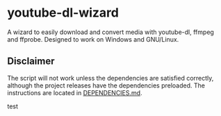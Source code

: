 # youtube-dl-wizard
A wizard to easily download and convert media with youtube-dl, ffmpeg and ffprobe. Designed to work on Windows and GNU/Linux.


## Disclaimer
The script will not work unless the dependencies are satisfied correctly, although the project releases have the dependencies preloaded.
The instructions are located in [DEPENDENCIES.md](DEPENDENCIES.md).

test
